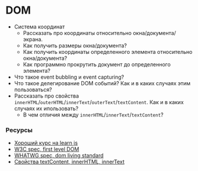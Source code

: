 # DOM

* Система координат
  * Рассказать про координаты относительно окна/документа/экрана.
  * Как получить размеры окна/документа?
  * Как получить координаты определенного элемента относительно окна/документа?
  * Как программно прокрутить документ до определенного элемента?
* Что такое event bubbling и event capturing?
* Что такое делегирование DOM событий? Как и в каких случаях этим пользоваться?
* Рассказать про свойства `innerHTML`/`outerHTML`/`innerText`/`outerText`/`textContent`. Как и в каких случаях их ипользовать? 
  * В чем отличия между `innerHTML`/`innerText`/`textContent`?

### Ресурсы

* [Хороший курс на learn js](https://learn.javascript.ru/document)
* [W3C spec, first level DOM](https://www.w3.org/TR/REC-DOM-Level-1/expanded-toc.html)
* [WHATWG spec, dom living standard](https://dom.spec.whatwg.org)
* [Cвойства textContent, innerHTML, innerText](https://itchief.ru/lessons/javascript/javascript-dom-textcontent-properties-innerhtml)
